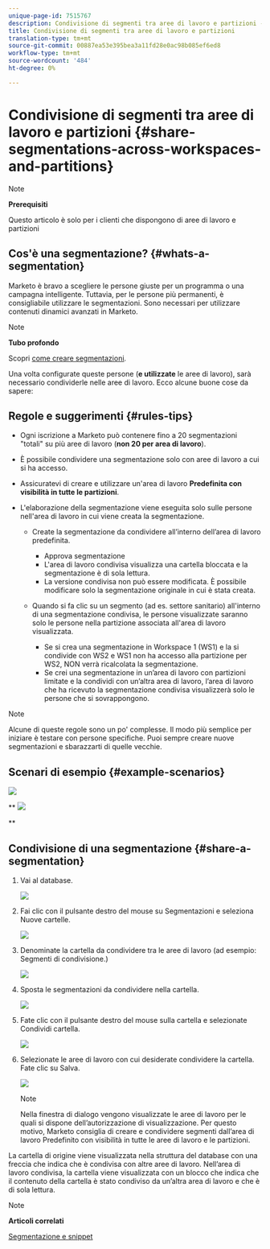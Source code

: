 ```yaml
---
unique-page-id: 7515767
description: Condivisione di segmenti tra aree di lavoro e partizioni - Documenti Marketo - Documentazione prodotto
title: Condivisione di segmenti tra aree di lavoro e partizioni
translation-type: tm+mt
source-git-commit: 00887ea53e395bea3a11fd28e0ac98b085ef6ed8
workflow-type: tm+mt
source-wordcount: '484'
ht-degree: 0%

---
```



# Condivisione di segmenti tra aree di lavoro e partizioni {#share-segmentations-across-workspaces-and-partitions}

>[!NOTE]
>
>**Prerequisiti**
>
>Questo articolo è solo per i clienti che dispongono di aree di lavoro e partizioni

## Cos&#39;è una segmentazione? {#whats-a-segmentation}

Marketo è bravo a scegliere le persone giuste per un programma o una campagna intelligente. Tuttavia, per le persone più permanenti, è consigliabile utilizzare le segmentazioni. Sono necessari per utilizzare contenuti dinamici avanzati in Marketo.

>[!NOTE]
>
>**Tubo profondo**
>
>Scopri [come creare segmentazioni](../../../product-docs/personalization/segmentation-and-snippets/segmentation/create-a-segmentation.md).

Una volta configurate queste persone (**e utilizzate** le aree di lavoro), sarà necessario condividerle nelle aree di lavoro. Ecco alcune buone cose da sapere:

## Regole e suggerimenti {#rules-tips}

* Ogni iscrizione a Marketo può contenere fino a 20 segmentazioni &quot;totali&quot; su più aree di lavoro (**non 20 per area di lavoro**).
* È possibile condividere una segmentazione solo con aree di lavoro a cui si ha accesso.
* Assicuratevi di creare e utilizzare un&#39;area di lavoro **Predefinita con visibilità in tutte le partizioni**.

* L&#39;elaborazione della segmentazione viene eseguita solo sulle persone nell&#39;area di lavoro in cui viene creata la segmentazione.

   * Create la segmentazione da condividere all’interno dell’area di lavoro predefinita.

      * Approva segmentazione
      * L&#39;area di lavoro condivisa visualizza una cartella bloccata e la segmentazione è di sola lettura.
      * La versione condivisa non può essere modificata. È possibile modificare solo la segmentazione originale in cui è stata creata.
   * Quando si fa clic su un segmento (ad es. settore sanitario) all&#39;interno di una segmentazione condivisa, le persone visualizzate saranno solo le persone nella partizione associata all&#39;area di lavoro visualizzata.

      * Se si crea una segmentazione in Workspace 1 (WS1) e la si condivide con WS2 e WS1 non ha accesso alla partizione per WS2, NON verrà ricalcolata la segmentazione.
      * Se crei una segmentazione in un’area di lavoro con partizioni limitate e la condividi con un’altra area di lavoro, l’area di lavoro che ha ricevuto la segmentazione condivisa visualizzerà solo le persone che si sovrappongono.


>[!NOTE]
>
>Alcune di queste regole sono un po&#39; complesse. Il modo più semplice per iniziare è testare con persone specifiche. Puoi sempre creare nuove segmentazioni e sbarazzarti di quelle vecchie.

## Scenari di esempio {#example-scenarios}

![](assets/image2015-5-27-16-3a26-3a25.png)

** ![](assets/image2015-5-27-16-3a26-3a48.png)

**

## Condivisione di una segmentazione {#share-a-segmentation}

1. Vai al database.

   ![](assets/image2017-3-29-8-3a15-3a40.png)

1. Fai clic con il pulsante destro del mouse su Segmentazioni e seleziona Nuove cartelle.

   ![](assets/image2017-3-29-8-3a40-3a31.png)

1. Denominate la cartella da condividere tra le aree di lavoro (ad esempio: Segmenti di condivisione.)

   ![](assets/image2017-3-29-8-3a40-3a45.png)

1. Sposta le segmentazioni da condividere nella cartella.

   ![](assets/image2017-3-29-8-3a41-3a3.png)

1. Fate clic con il pulsante destro del mouse sulla cartella e selezionate Condividi cartella.

   ![](assets/image2017-3-29-8-3a41-3a19.png)

1. Selezionate le aree di lavoro con cui desiderate condividere la cartella. Fate clic su Salva.

   ![](assets/image2015-5-27-11-3a6-3a40.png)

   >[!NOTE]
   >
   >Nella finestra di dialogo vengono visualizzate le aree di lavoro per le quali si dispone dell’autorizzazione di visualizzazione. Per questo motivo, Marketo consiglia di creare e condividere segmenti dall’area di lavoro Predefinito con visibilità in tutte le aree di lavoro e le partizioni.

La cartella di origine viene visualizzata nella struttura del database con una freccia che indica che è condivisa con altre aree di lavoro. Nell’area di lavoro condivisa, la cartella viene visualizzata con un blocco che indica che il contenuto della cartella è stato condiviso da un’altra area di lavoro e che è di sola lettura.

>[!NOTE]
>
>**Articoli correlati**
>
>[Segmentazione e snippet](http://docs.marketo.com/display/docs/segmentation+and+snippets)

